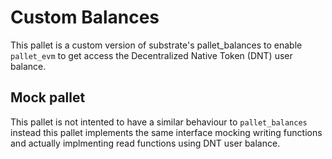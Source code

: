 # Custom Balances

This pallet is a custom version of substrate's pallet_balances to enable `pallet_evm` to get access the Decentralized Native Token (DNT) user balance.

## Mock pallet

This pallet is not intented to have a similar behaviour to `pallet_balances` instead this pallet implements the same interface mocking writing functions and actually implmenting read functions using DNT user balance.
